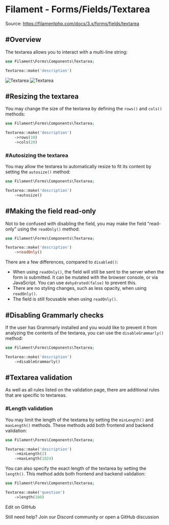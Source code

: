 # Filament - Forms/Fields/Textarea

Source: https://filamentphp.com/docs/3.x/forms/fields/textarea

#Overview
---------

The textarea allows you to interact with a multi-line string:

```php
use Filament\Forms\Components\Textarea;

Textarea::make('description')

```
![Textarea](/docs/3.x/images/light/forms/fields/textarea/simple.jpg) ![Textarea](/docs/3.x/images/dark/forms/fields/textarea/simple.jpg)

#Resizing the textarea
----------------------

You may change the size of the textarea by defining the `rows()` and `cols()` methods:

```php
use Filament\Forms\Components\Textarea;

Textarea::make('description')
    ->rows(10)
    ->cols(20)

```
### #Autosizing the textarea

You may allow the textarea to automatically resize to fit its content by setting the `autosize()` method:

```php
use Filament\Forms\Components\Textarea;

Textarea::make('description')
    ->autosize()

```
#Making the field read-only
---------------------------

Not to be confused with disabling the field, you may make the field “read-only” using the `readOnly()` method:

```php
use Filament\Forms\Components\Textarea;

Textarea::make('description')
    ->readOnly()

```
There are a few differences, compared to `disabled()`:

* When using `readOnly()`, the field will still be sent to the server when the form is submitted. It can be mutated with the browser console, or via JavaScript. You can use `dehydrated(false)` to prevent this.
* There are no styling changes, such as less opacity, when using `readOnly()`.
* The field is still focusable when using `readOnly()`.

#Disabling Grammarly checks
---------------------------

If the user has Grammarly installed and you would like to prevent it from analyzing the contents of the textarea, you can use the `disableGrammarly()` method:

```php
use Filament\Forms\Components\Textarea;

Textarea::make('description')
    ->disableGrammarly()

```
#Textarea validation
--------------------

As well as all rules listed on the validation page, there are additional rules that are specific to textareas.

### #Length validation

You may limit the length of the textarea by setting the `minLength()` and `maxLength()` methods. These methods add both frontend and backend validation:

```php
use Filament\Forms\Components\Textarea;

Textarea::make('description')
    ->minLength(2)
    ->maxLength(1024)

```
You can also specify the exact length of the textarea by setting the `length()`. This method adds both frontend and backend validation:

```php
use Filament\Forms\Components\Textarea;

Textarea::make('question')
    ->length(100)

```
Edit on GitHub

Still need help? Join our Discord community or open a GitHub discussion